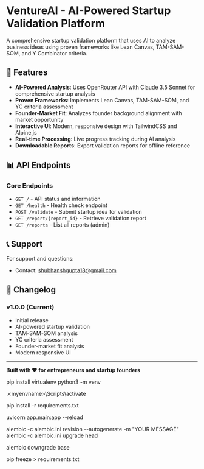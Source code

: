 # VentureAI - AI-Powered Startup Validation Platform

A comprehensive startup validation platform that uses AI to analyze business ideas using proven frameworks like Lean Canvas, TAM-SAM-SOM, and Y Combinator criteria.

## 🚀 Features

- **AI-Powered Analysis**: Uses OpenRouter API with Claude 3.5 Sonnet for comprehensive startup analysis
- **Proven Frameworks**: Implements Lean Canvas, TAM-SAM-SOM, and YC criteria assessment
- **Founder-Market Fit**: Analyzes founder background alignment with market opportunity
- **Interactive UI**: Modern, responsive design with TailwindCSS and Alpine.js
- **Real-time Processing**: Live progress tracking during AI analysis
- **Downloadable Reports**: Export validation reports for offline reference


## 📊 API Endpoints

### Core Endpoints

- `GET /` - API status and information
- `GET /health` - Health check endpoint
- `POST /validate` - Submit startup idea for validation
- `GET /report/{report_id}` - Retrieve validation report
- `GET /reports` - List all reports (admin)


## 📞 Support

For support and questions:
- Contact: shubhanshgupta18@gmail.com

## 🔄 Changelog

### v1.0.0 (Current)
- Initial release
- AI-powered startup validation
- TAM-SAM-SOM analysis
- YC criteria assessment
- Founder-market fit analysis
- Modern responsive UI
---

**Built with ❤️ for entrepreneurs and startup founders**

<!-- To setup project follow the following Steps-->

<!-- create a virtual environment venv using the following commands -->
pip install virtualenv
python3 -m venv <myenvname>

<!-- to activate the virtual environment run the following command -->
.\<myenvname>\Scripts\activate

<!-- After virtual environment is active install all the dependencies from requirements.txt -->
pip install -r requirements.txt

<!-- command to start application -->
uvicorn app.main:app --reload

<!-- command to execute migration -->
alembic -c alembic.ini revision --autogenerate -m "YOUR MESSAGE"
alembic -c alembic.ini upgrade head

<!-- command to drop all tables using alembic for fresh data -->
alembic downgrade base

<!-- command to update requirements.txt with required versions of packages -->
pip freeze > requirements.txt